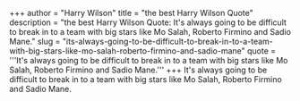 +++
author = "Harry Wilson"
title = "the best Harry Wilson Quote"
description = "the best Harry Wilson Quote: It's always going to be difficult to break in to a team with big stars like Mo Salah, Roberto Firmino and Sadio Mane."
slug = "its-always-going-to-be-difficult-to-break-in-to-a-team-with-big-stars-like-mo-salah-roberto-firmino-and-sadio-mane"
quote = '''It's always going to be difficult to break in to a team with big stars like Mo Salah, Roberto Firmino and Sadio Mane.'''
+++
It's always going to be difficult to break in to a team with big stars like Mo Salah, Roberto Firmino and Sadio Mane.
